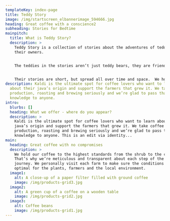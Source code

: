 ```yaml
---
templateKey: index-page
title: Teddy Story
image: /img/startscreen_elbannerimage_594666.jpg
heading: Great coffee with a conscience2
subheading: Stories for Bedtime
mainpitch:
  title: What is Teddy Story?
  description: >
    Teddy Story is a collection of stories about the adventures of teddies and
    their owners.


    The teddies in the stories aren’t just teddy bears, they are friends and companions of all shapes and sizes, almost anything can qualify as a teddy.


    Their stories are short, but spread all over time and space.  We hope you enjoy them.
description: Kaldi is the ultimate spot for coffee lovers who want to learn
  about their java’s origin and support the farmers that grew it. We take coffee
  production, roasting and brewing seriously and we’re glad to pass that
  knowledge to anyone.
intro:
  blurbs: []
  heading: What we offer - where do you appear?
  description: >
    Kaldi is the ultimate spot for coffee lovers who want to learn about their
    java’s origin and support the farmers that grew it. We take coffee
    production, roasting and brewing seriously and we’re glad to pass that
    knowledge to anyone. This is an edit via identity...
main:
  heading: Great coffee with no compromises
  description: >
    We hold our coffee to the highest standards from the shrub to the cup.
    That’s why we’re meticulous and transparent about each step of the coffee’s
    journey. We personally visit each farm to make sure the conditions are
    optimal for the plants, farmers and the local environment.
  image1:
    alt: A close-up of a paper filter filled with ground coffee
    image: /img/products-grid3.jpg
  image2:
    alt: A green cup of a coffee on a wooden table
    image: /img/products-grid2.jpg
  image3:
    alt: Coffee beans
    image: /img/products-grid1.jpg
---
```

